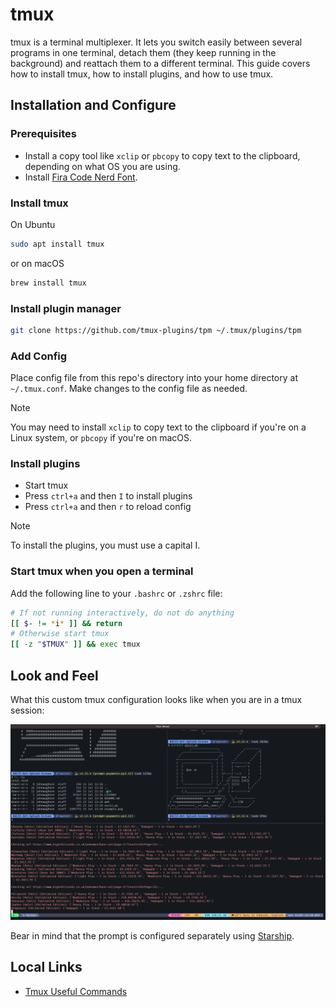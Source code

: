 # tmux

tmux is a terminal multiplexer. It lets you switch easily between several programs in one terminal, detach them (they keep running in the background) and reattach them to a different terminal. This guide covers how to install tmux, how to install plugins, and how to use tmux.

## Installation and Configure

### Prerequisites

- Install a copy tool like `xclip` or `pbcopy` to copy text to the clipboard,
depending on what OS you are using.
- Install [Fira Code Nerd Font](../fonts/FiraCodeNerdFont-Regular.ttf).

### Install tmux

On Ubuntu

```bash
sudo apt install tmux
```

or on macOS

```bash
brew install tmux
```

### Install plugin manager

```bash
git clone https://github.com/tmux-plugins/tpm ~/.tmux/plugins/tpm
```

### Add Config

Place config file from this repo's directory into your home directory at `~/.tmux.conf`. Make changes to the config file as needed.

> [!NOTE]
> You may need to install `xclip` to copy text to the clipboard if you're on a Linux system, or `pbcopy` if you're on macOS.

### Install plugins

- Start tmux
- Press `ctrl+a` and then `I` to install plugins
- Press `ctrl+a` and then `r` to reload config

> [!NOTE]
> To install the plugins, you must use a capital I.

### Start tmux when you open a terminal

Add the following line to your `.bashrc` or `.zshrc` file:

```bash
# If not running interactively, do not do anything
[[ $- != *i* ]] && return
# Otherwise start tmux
[[ -z "$TMUX" ]] && exec tmux
```

## Look and Feel

What this custom tmux configuration looks like when you are in a tmux session:

![tmux](tmux.png)

Bear in mind that the prompt is configured separately using [Starship](../starship/starship.md).

## Local Links

- [Tmux Useful Commands](tmux_useful_commands.md)
